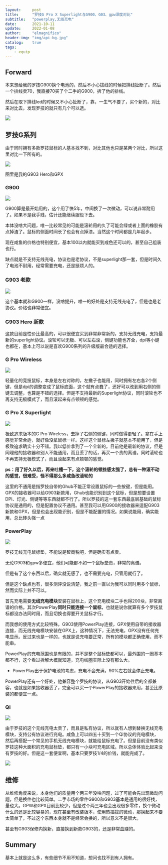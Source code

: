 ```yaml
---
layout:     post
title:      "罗技G Pro X Superlight与G900、G03、gpw深度对比"
subtitle:   "powerplay,无线充电"
date:       2021-10-11
update:     2022-01-08
author:     "elmagnifico"
header-img: "img/api-bg.jpg"
catalog:    true
tags:
    - equip
---
```


## Forward

本来想给我的罗技G900换个电池的，然后不小心拔线的时候把排线扯断了。然后一个排线卖70，我直接70买了个二手的G900，拆了他的排线。

然后在取下排线led的时候又不小心扯断了，靠，一生气不要了，买个新的，对比来对比去，发现罗技的就只有几个可以选。

![](http://img.elmagnifico.tech:9514/static/upload/elmagnifico/uVDzLs7UFQZnBOT.png)

## 罗技G系列

由于同时拥有多款罗技鼠标的人基本找不到，对比其他也只是某两个对比，所以这里对比一下所有的。

![](http://img.elmagnifico.tech:9514/static/upload/elmagnifico/TEJ6KhCBxwGc3Ve.png)

图里是我的G903 Hero和GPX

### G900

![](http://img.elmagnifico.tech:9514/static/upload/elmagnifico/CuaYyjcU45B9mKL.png)

G900算是最开始用的，这个用了快5年，中间换了一次微动，可以说非常耐用了。如果不是我手贱，估计还能继续服役下去。

本体没啥大问题，唯一比较常见的可能是滚轮用的久了可能会绿或者上面的橡胶有点掉渣了。鼠标的侧面时间长了也会有点掉漆。当然这个时间都是几年起步。

现在咸鱼的价格也特别便宜，基本100以内就能买到成色还可以的，甚至自己组装也行。

缺点就是不支持无线充电，协议也是老协议，不是superlight那一套，但是时间久了电池不耐用，经常需要充电，还是挺烦人的。



### G903 老款

![](http://img.elmagnifico.tech:9514/static/upload/elmagnifico/Pi29wHQdsjuvtJI.png)

这个基本就和G900一样，没啥提升，唯一的好处是支持无线充电了，但是也是老协议。价格也非常便宜。



### G903 Hero 新款

这款目前是性价比最高的，可以很便宜买到非常非常新的，支持无线充电，支持最新的superlight协议。滚轮可以无极、可以左右滚，侧键功能也齐全，dpi等小键也都在，基本上可以说是喜欢G900系列的升级版最合适的选择。



### G Pro Wireless

![](http://img.elmagnifico.tech:9514/static/upload/elmagnifico/SF2NXyhPeVdCtIO.png)

轻量化的竞技鼠标，本身是左右对称的，左撇子也能用，同时拥有左右各2个侧键，但是dpi的调整变成了鼠标底面，这个就有点蠢了，还好可以改到用右侧的侧键去调整，也算是不错的选择。但是不支持最新的Superlight协议，同时滚轮也不再支持无极模式了，而且滚起来有点顿顿的感觉。



### G Pro X Superlight

![](http://img.elmagnifico.tech:9514/static/upload/elmagnifico/wckHXOhWiPT5pLj.png)

极致追求版本的G Pro Wireless，去掉了右侧的侧键，同时做得更轻了。拿在手上感觉非常合适，就好像没拿鼠标一样。这样这个鼠标左撇子就基本不能用了，但是极致追求确实十分不错。我以低价拿到了一个全新的。目前他是最新的协议，但是同理他的接收器和别人不能通用，而且丢了的话，再买一个贵的离谱。同时滚轮也不再支持无极模式了，而且滚起来有点顿顿的感觉。

**ps：用了好久以后，再来吐槽一下，这个滚轮的顿挫感太强了，总有一种滚不动的感觉，很难受，怪不得那么多咸鱼改滚轮的**



这里的不通用是指罗技自带的Ghub不能正常设置鼠标的一些按键，但是能用。GPX的接收器可以给G903新款用，Ghub也能识别到这个鼠标，但是想要设置DPI、灯光、侧键等等东西就都不行了。所以罗技的这一套东西最底层基础的鼠标协议是通用的，但是配置协议不通用。甚至我可以用G900的接收器来适配G903新款和GPX，但是也会出现能识别，但是不能配置的情况。如果说能用，确实能用，总比砖头强一点



### PowerPlay

![](http://img.elmagnifico.tech:9514/static/upload/elmagnifico/PYU9VuizwZHpT7q.png)

罗技无线充电鼠标垫，不能说是智商税吧，但是确实有点贵。

无论G903和gpw多便宜，他们可能都不如一个鼠标垫贵，非常的离谱。

但是有了这个东西以后，确实就无感了，也不需要充电，只管用就行了。

但是这个缺点也有，很多测评没说清楚，我之前一直以为我可以同时用多个鼠标，然而实际上并不可以。

首先充电需要**无线充电模块**安装在鼠标上，这个充电模块二手也得200块，非常离谱的价格。其次PowerPlay**同时只能连接一个鼠标**，也就是说你就算有多个罗技鼠标都没办法同时用，而且切换也得要开关鼠标才行。

而我想的使用方式比较特殊，G903使用PowerPlay连接，GPX使用自带的接收器连接，而无线充电模块安装在GPX上，这种情况下，无法充电，GPX没有任何充电显示。反过来也是一样的，也就是说充电要正常，所有的模块都正确使用，而不能串。



PowerPlay的充电范围也是有限的，并不是整个鼠标垫都可以，最外围的一圈基本都不行，这个看过拆解大概就知道，充电线圈实际上没有那么大。



- PowerPlay出于保护电池的考虑，充电不会充满，90%左右就会停止充电。



PowerPlay还有一个好处，他兼容整个罗技的协议，从G903开始往后的全都兼容，也就是如果接收器丢了，完全可以买一个PowerPlay的接收器来用，甚至比原装的都便宜一点。



### Qi

![](http://img.elmagnifico.tech:9514/static/upload/elmagnifico/eIdF69X2tsvVjAT.png)

由于罗技的这个无线充电太贵了，而且是私有协议，所以就有人想到替换无线充电模块，支持公有协议进行充电。咸鱼上可以四五十买到一个Qi协议的充电模块，然后再搭配一个常见的手机无线充电模块，就能给鼠标充电了。但是目前没有类似罗技这种大面积的充电鼠标垫，都只有一小块可充电区域。所以总体体验比起来没有罗技的好。但是这一套便宜啊，基本只要罗技1/4的价钱，就能完成了。

![](http://img.elmagnifico.tech:9514/static/upload/elmagnifico/zMAPWQjSlN75Os9.png)

## 维修

从维修角度来说，本身他们的质量用个两三年没啥问题，过了可能会先出现微动问题，但是换件也比较简单。二手市场的零件G900和G903基本是通用的很好找，量也大。GPW和GPX目前比较少，但是过个两三年也会出现很多零件，换个微动什么的还是比较容易的，现在甚至有改装版本，使用热插拔的微动，那换起来不要太简单了，不过这个东西本身就不是经常会换的，所以意义不是很大。

甚至有G903保修内换新，直接换到新款G903的，还是非常血赚的。



## Summary

基本上就是这么多，有些细节不用不知道，想问也找不到有人拥有。

